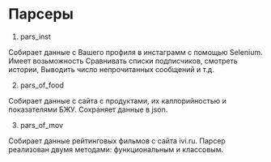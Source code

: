 # Парсеры

1. pars_inst

Собирает данные с Вашего профиля в инстаграмм с помощью Selenium. Имеет возьможность Сравнивать списки подписчиков, смотреть истории, Выводить число непрочитанных сообщений и т.д.


2. pars_of_food

Собирает данные с сайта с продуктами, их каллорийностью и показателями БЖУ. Сохраняет данные в json.


3. pars_of_mov

Собирает данные рейтинговых фильмов с сайта ivi.ru. Парсер реализован двумя методами: функциональным и классовым.
